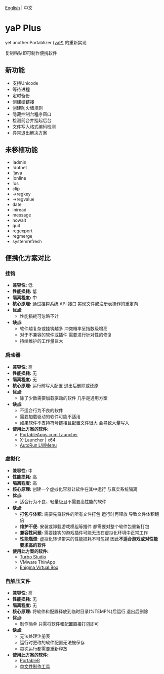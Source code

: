 [English](./README.md) | 中文

# yaP Plus
yet another Portablizer [(yaP)](https://yap.rolandtoth.hu) 的重新实现

复制粘贴即可制作便携软件

## 新功能
* 支持Unicode
* 等待进程
* 定时备份
* 创建硬链接
* 创建防火墙规则
* 隐藏控制台程序窗口
* 检测前台并挂起后台
* 文件写入格式编码检测
* 异常退出解决方案

## 未移植功能
* !admin
* !dotnet
* !java
* !online
* !os
* clip
* ->regkey
* ->regvalue
* date
* iniread
* message
* nowait
* quit
* regexport
* regmerge
* systemrefresh

## 便携化方案对比

### 挂钩

*   **兼容性:** 低
*   **性能损耗:** 低
*   **隔离程度:** 中
*   **核心原理:** 通过挂钩系统 API 接口 实现文件或注册表操作的重定向
*   **优点:**
    *   性能损耗可忽略不计
*   **缺点:**
    *   软件越复杂或挂钩越多 冲突概率呈指数级增高
    *   对于不兼容的软件或插件 需要进行针对性的修复
    *   持续维护的工作量巨大

### 启动器

*   **兼容性:** 高
*   **性能损耗:** 无
*   **隔离程度:** 无
*   **核心原理:** 运行前写入配置 退出后删除或还原
*   **优点:**
    *   除了少数需要加载驱动的软件 几乎是通用方案
*   **缺点:**
    *   不适合行为不良的软件
    *   需要加载驱动的软件可能不适用
    *   如果软件不支持符号链接且配置文件很大 会导致大量写入
*   **使用此方案的软件:**
    *   [PortableApps.com Launcher](https://portableapps.com/apps/development/portableapps.com_launcher)
    *   [X-Launcher](https://www.winpenpack.com/en/download.php?view.15) | [x64](https://www.portablefreeware.com/index.php?id=3134)
    *   [AutoRun LWMenu](https://github.com/lwcorp/lwmenu)

### 虚拟化

*   **兼容性:** 中
*   **性能损耗:** 高
*   **隔离程度:** 高
*   **核心原理:** 创建一个虚拟化容器让软件在其中运行 与真实系统隔离
*   **优点:**
    *   适合行为不良、轻量级且不需要高性能的软件
*   **缺点:**
    *   **打包与体积:** 需要先将软件的所有文件打包 运行时再释放 导致文件体积翻倍
    *   **维护不便:** 安装或卸载游戏模组等插件 都需要对整个软件包重新打包
    *   **兼容性问题:** 需要挂钩的游戏插件可能无法在虚拟化环境中正常工作
    *   **性能瓶颈:** 虚拟化转译带来的性能损耗不可忽视 因此**不适合游戏或对性能要求高的软件**
*   **使用此方案的软件:**
    *   [Turbo Studio](https://turbo.net/studio)
    *   VMware ThinApp
    *   [Enigma Virtual Box](https://enigmaprotector.com/en/aboutvb.html)

### 自解压文件

*   **兼容性:** 高
*   **性能损耗:** 无
*   **隔离程度:** 无
*   **核心原理:** 将软件和配置释放到临时目录(%TEMP%)后运行 退出后删除
*   **优点:**
    *   制作简单 只需将软件和配置直接打包即可
*   **缺点:**
    *   无法处理注册表
    *   运行时更改的软件配置无法被保存
    *   每次运行都需要重新释放
*   **使用此方案的软件:**
    *   [PortableR](https://github.com/Shuunen/portabler)
    *   [单文件制作工具](http://wuyou.net/forum.php?mod=viewthread&tid=437991)
